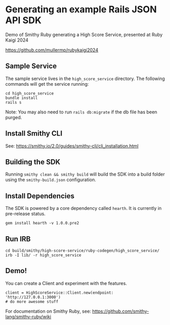 # Generating an example Rails JSON API SDK
Demo of Smithy Ruby generating a High Score Service, presented at Ruby Kaigi 2024

https://github.com/mullermp/rubykaigi2024

## Sample Service
The sample service lives in the `high_score_service` directory. The following commands will get the service running:

```
cd high_score_service
bundle install
rails s
```

Note: You may also need to run `rails db:migrate` if the db file has been purged.

## Install Smithy CLI

See: https://smithy.io/2.0/guides/smithy-cli/cli_installation.html

## Building the SDK

Running `smithy clean && smithy build` will build the SDK into a build folder using the `smithy-build.json` configuration.

## Install Dependencies

The SDK is powered by a core dependency called `hearth`. It is currently in pre-release status.

```
gem install hearth -v 1.0.0.pre2
```

## Run IRB

```
cd build/smithy/high-score-service/ruby-codegen/high_score_service/
irb -I lib/ -r high_score_service
```

## Demo!

You can create a Client and experiment with the features.

```
client = HighScoreService::Client.new(endpoint: 'http://127.0.0.1:3000')
# do more awesome stuff
```

For documentation on Smithy Ruby, see: https://github.com/smithy-lang/smithy-ruby/wiki
